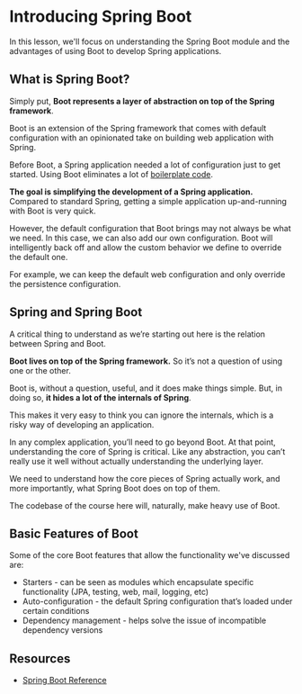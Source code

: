 # Introducing Spring Boot

In this lesson, we'll focus on understanding the Spring Boot module and the advantages of using Boot to develop Spring applications.

## What is Spring Boot?

Simply put, **Boot represents a layer of abstraction on top of the Spring framework**.

Boot is an extension of the Spring framework that comes with default configuration with an opinionated take on building web application with Spring.

Before Boot, a Spring application needed a lot of configuration just to get started. Using Boot eliminates a lot of [boilerplate code](https://en.wikipedia.org/wiki/Boilerplate_code).

**The goal is simplifying the development of a Spring application.** Compared to standard Spring, getting a simple application up-and-running with Boot is very quick.

However, the default configuration that Boot brings may not always be what we need. In this case, we can also add our own configuration. Boot will intelligently back off and allow the custom behavior we define to override the default one.

For example, we can keep the default web configuration and only override the persistence configuration.

## Spring and Spring Boot

A critical thing to understand as we’re starting out here is the relation between Spring and Boot.

**Boot lives on top of the Spring framework.** So it’s not a question of using one or the other.

Boot is, without a question, useful, and it does make things simple. But, in doing so, **it hides a lot of the internals of Spring**.

This makes it very easy to think you can ignore the internals, which is a risky way of developing an application.

In any complex application, you’ll need to go beyond Boot. At that point, understanding the core of Spring is critical. Like any abstraction, you can’t really use it well without actually understanding the underlying layer.

We need to understand how the core pieces of Spring actually work, and more importantly, what Spring Boot does on top of them.

The codebase of the course here will, naturally, make heavy use of Boot.

## Basic Features of Boot

Some of the core Boot features that allow the functionality we've discussed are:

-   Starters - can be seen as modules which encapsulate specific functionality (JPA, testing, web, mail, logging, etc)
-   Auto-configuration - the default Spring configuration that’s loaded under certain conditions
-   Dependency management - helps solve the issue of incompatible dependency versions

## Resources
- [Spring Boot Reference](https://docs.spring.io/spring-boot/docs/current/reference/htmlsingle/)

